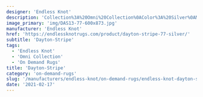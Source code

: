 ```yaml
---
designer: 'Endless Knot'
description: 'Collection%3A%20Omni%20Collection%0AColor%3A%20Silver%0AMaterial%3A%20100%25%20WoolPile%3A%201/8%22Width%3A%2013%272%22%2C%2016%274%22Style%3A%20Flatweave%2C%20Geometric'
image_primary: 'img/DAS13-77-600x873.jpg'
manufacturer: 'Endless Knot'
href: 'https://endlessknotrugs.com/product/dayton-stripe-77-silver/'
subtitle: 'Dayton-Stripe'
tags:
  - 'Endless Knot'
  - 'Omni Collection'
  - 'On Demand Rugs'
title: 'Dayton-Stripe'
category: 'on-demand-rugs'
slug: '/manufacturers/endless-knot/on-demand-rugs/endless-knot-dayton-stripe'
date: '2021-02-17'
---
```

